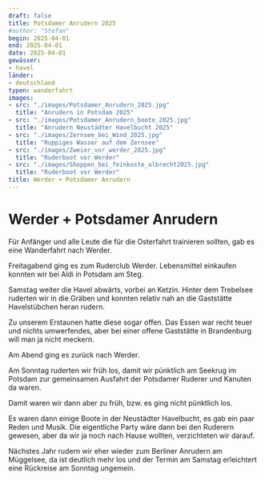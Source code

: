 ```yaml
---
draft: false
title: Potsdamer Anrudern 2025
#author: "Stefan"
begin: 2025-04-01
end: 2025-04-01
date: 2025-04-01
gewässer:
- havel
länder:
- deutschland
typen: wanderfahrt
images:
- src: "./images/Potsdamer_Anrudern_2025.jpg"
  title: "Anrudern in Potsdam 2025"
- src: "./images/Potsdamer_Anrudern_boote_2025.jpg"
  title: "Anrudern Neustädter Havelbucht 2025"
- src: "./images/Zernsee_bei_Wind_2025.jpg"
  title: "Ruppiges Wasser auf dem Zernsee"
- src: "./images/Zweier_vor_werder_2025.jpg"
  title: "Ruderboot vor Werder"
- src: "./images/Shoppen_bei_feinkoste_albrecht2025.jpg"
  title: "Ruderboot vor Werder"
title: Werder + Potsdamer Anrudern
---
```


# Werder + Potsdamer Anrudern

Für Anfänger und alle Leute die für die Osterfahrt trainieren sollten, gab es eine Wanderfahrt nach Werder.

Freitagabend ging es zum Ruderclub Werder. Lebensmittel einkaufen konnten wir bei Aldi in Potsdam am Steg.

Samstag weiter die Havel abwärts, vorbei an Ketzin. Hinter dem Trebelsee ruderten wir in die Gräben und konnten relativ nah an die Gaststätte Havelstübchen heran rudern.

Zu unserem Erstaunen hatte diese sogar offen. Das Essen war recht teuer und nichts umwerfendes, aber bei einer offene Gaststätte in Brandenburg will man ja nicht meckern.

Am Abend ging es zurück nach Werder.

Am Sonntag ruderten wir früh los, damit wir pünktlich am Seekrug im Potsdam zur gemeinsamen Ausfahrt der Potsdamer Ruderer und Kanuten da waren.

Damit waren wir dann aber zu früh, bzw. es ging nicht pünktlich los. 

Es waren dann einige Boote in der Neustädter Havelbucht, es gab ein paar Reden und Musik. Die eigentliche Party wäre dann bei den Ruderern gewesen, aber da wir ja noch nach Hause wollten, verzichteten wir darauf.

Nächstes Jahr rudern wir eher wieder zum Berliner Anrudern am Müggelsee, da ist deutlich mehr los und der Termin am Samstag erleichtert eine Rückreise am Sonntag ungemein.
